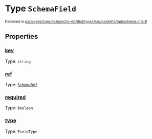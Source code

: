 # Type `SchemaField`
<sub>Declared in [packages/core/echo/echo-db/dist/types/src/packlets/api/schema.d.ts:8]()</sub>




## Properties
### [key]()
Type: <code>string</code>

### [ref]()
Type: <code>[SchemaRef](/api/@dxos/client/types/SchemaRef)</code>

### [required]()
Type: <code>boolean</code>

### [type]()
Type: <code>FieldType</code>